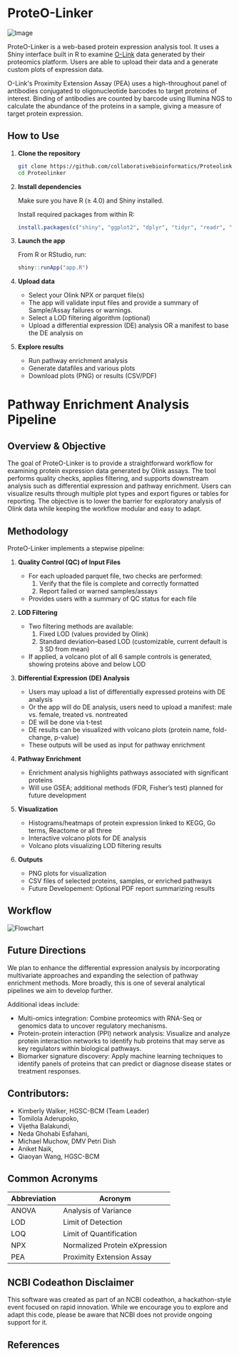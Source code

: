 # ProteO-Linker
![Image](proteolinker_icon.png)

ProteO-Linker is a web-based protein expression analysis tool. It uses a Shiny interface built in R to examine [O-Link](https://olink.com/) data generated by their proteomics platform. Users are able to upload their data and a generate custom plots of expression data.

O-Link's Proximity Extension Assay (PEA) uses a high-throughout panel of antibodies conjugated to oligonucleotide barcodes to target proteins of interest. Binding of antibodies are counted by barcode using Illumina NGS to calculate the abundance of the proteins in a sample, giving a measure of target protein expression.

## How to Use

1. **Clone the repository**
   ```bash
   git clone https://github.com/collaborativebioinformatics/Proteolinker.git
   cd Proteolinker
   ```

2. **Install dependencies**

   Make sure you have R (≥ 4.0) and Shiny installed.

   Install required packages from within R:
   ```r
   install.packages(c("shiny", "ggplot2", "dplyr", "tidyr", "readr", "ComplexHeatmap", "OlinkAnalyze", "gridExtra", "grid", "purrr", "DT", "plotly"))
   ```

3. **Launch the app**

   From R or RStudio, run:
   ```r
   shiny::runApp("app.R")
   ```
4. **Upload data**
   - Select your Olink NPX or parquet file(s)
   - The app will validate input files and provide a summary of Sample/Assay failures or warnings.
   - Select a LOD filtering algorithm (optional)
   - Upload a differential expression (DE) analysis OR a manifest to base the DE analysis on

5. **Explore results**
   - Run pathway enrichment analysis
   - Generate datafiles and various plots
   - Download plots (PNG) or results (CSV/PDF)

# Pathway Enrichment Analysis Pipeline

## Overview & Objective

The goal of ProteO-Linker is to provide a straightforward workflow for examining protein expression data generated by Olink assays. The tool performs quality checks, applies filtering, and supports downstream analysis such as differential expression and pathway enrichment. Users can visualize results through multiple plot types and export figures or tables for reporting. The objective is to lower the barrier for exploratory analysis of Olink data while keeping the workflow modular and easy to adapt.

## Methodology

ProteO-Linker implements a stepwise pipeline:

1. **Quality Control (QC) of Input Files**
   - For each uploaded parquet file, two checks are performed:
     1. Verify that the file is complete and correctly formatted  
     2. Report failed or warned samples/assays  
   - Provides users with a summary of QC status for each file  

2. **LOD Filtering**
   - Two filtering methods are available:
     1. Fixed LOD (values provided by Olink)  
     2. Standard deviation–based LOD (customizable, current default is 3 SD from mean)  
   - If applied, a volcano plot of all 6 sample controls is generated, showing proteins above and below LOD  

3. **Differential Expression (DE) Analysis**
   - Users may upload a list of differentially expressed proteins with DE analysis
   - Or the app will do DE analysis, users need to upload a manifest: male vs. female, treated vs. nontreated
   - DE will be done via t-test  
   - DE results can be visualized with volcano plots (protein name, fold-change, p-value)  
   - These outputs will be used as input for pathway enrichment  

4. **Pathway Enrichment**
   - Enrichment analysis highlights pathways associated with significant proteins  
   - Will use GSEA; additional methods (FDR, Fisher’s test) planned for future development  

5. **Visualization**
   - Histograms/heatmaps of protein expression linked to KEGG, Go terms, Reactome or all three  
   - Interactive volcano plots for DE analysis
   - Volcano plots visualizing LOD filtering results   

6. **Outputs**
   - PNG plots for visualization  
   - CSV files of selected proteins, samples, or enriched pathways  
   - Future Developement: Optional PDF report summarizing results  

## Workflow
![Flowchart](Diagram_color_v5.png)


## Future Directions
We plan to enhance the differential expression analysis by incorporating multivariate approaches and expanding the selection of pathway enrichment methods. More broadly, this is one of several analytical pipelines we aim to develop further.

Additional ideas include:
+ Multi-omics integration: Combine proteomics with RNA-Seq or genomics data to uncover regulatory mechanisms.
+ Protein-protein interaction (PPI) network analysis: Visualize and analyze protein interaction networks to identify hub proteins that may serve as key regulators within biological pathways.
+ Biomarker signature discovery: Apply machine learning techniques to identify panels of proteins that can predict or diagnose disease states or treatment responses.

     
## Contributors: 

- Kimberly Walker, HGSC-BCM (Team Leader)
- Tomilola Aderupoko,
- Vijetha Balakundi,
- Neda Ghohabi Esfahani,  
- Michael Muchow, DMV Petri Dish
- Aniket Naik, 
- Qiaoyan Wang, HGSC-BCM

## Common Acronyms
Abbreviation  | Acronym
------------- | -------------
ANOVA  | Analysis of Variance
LOD | Limit of Detection
LOQ | Limit of Quantification
NPX | Normalized Protein eXpression
PEA | Proximity Extension Assay 

## NCBI Codeathon Disclaimer
This software was created as part of an NCBI codeathon, a hackathon-style event focused on rapid innovation. While we encourage you to explore and adapt this code, please be aware that NCBI does not provide ongoing support for it.

## References
